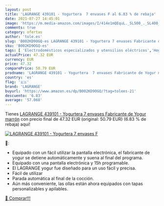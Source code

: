 ```yaml
---
layout: post
title: 'LAGRANGE 439101 - Yogurtera  7 envases F al 6.83 % de rebaja'
date: 2021-07-27 14:45:01
image: 'https://m.media-amazon.com/images/I/414e1mQEquL._SL500_._SL400_.jpg'
comments: true
category: ofertas
author: 'tole.es'
slug: 'B002KD9OGQ-es LAGRANGE 439101 - Yogurtera 7 envases Fabricante de Yogur...'
sku: 'B002KD9OGQ-es'
tags: [ 'Electrodomésticos especializados y utensilios eléctricos','Hogar y cocina','Pequeño electrodoméstico','Yogurteras','lagrange','yogur', ]
actualPrice: 47.32 EUR
currency: EUR
price: 47.32
comparePrice: 50.79 EUR
prodname: 'LAGRANGE 439101 - Yogurtera  7 envases Fabricante de Yogur marrón'
country: 'es'
flag: '🇪🇸'
brand: 'LAGRANGE'
buyurl: 'https://www.amazon.es/dp/B002KD9OGQ/?tag=tolees-21'
descuento: '6.83'
average: '57.068'
---
```


Tienes [LAGRANGE 439101 - Yogurtera  7 envases Fabricante de Yogur marrón](https://www.amazon.es/dp/B002KD9OGQ/?tag=tolees-21) con precio final de  47.32 EUR (original: 50.79 EUR) (6.83 %  de rebaja) aqui!

[![LAGRANGE 439101 - Yogurtera  7 envases F](https://m.media-amazon.com/images/I/414e1mQEquL._SL500_._SL400_.jpg)](https://www.amazon.es/dp/B002KD9OGQ/?tag=tolees-21)

🔎:

- Equipado con un fácil utilizar la pantalla electrónica, el fabricante de yogur se detiene automáticamente y suena al final del programa.
- Equipado con una pantalla electrónica y 15h programable.
- El LAGRANGE yogur fue diseñado para un uso fácil y precisa.
- Fácil de utilizar
- Parada automática al final de la cocción.
- Aún más conveniente, las ollas están ahora equipados con tapas personalizables y apilables.

[🛒 Comprar!!!](https://www.amazon.es/dp/B002KD9OGQ/?tag=tolees-21)
